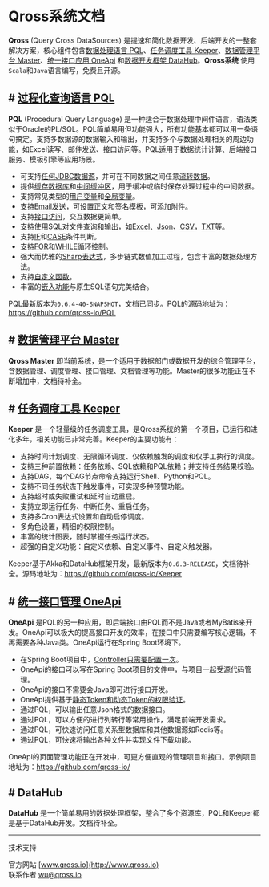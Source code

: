# Qross系统文档

**Qross** (Query Cross DataSources) 是提速和简化数据开发、后端开发的一整套解决方案，核心组件包含[数据处理语言 PQL](/pql/overview.md)、[任务调度工具 Keeper](/pql/overview.md)、[数据管理平台 Master](/master/overview.md)、[统一接口应用 OneApi](/oneapi/overivew.md) 和[数据开发框架 DataHub](/datahub/overview.md)。**Qross系统** 使用`Scala`和`Java`语言编写，免费且开源。

## # [过程化查询语言 PQL](/pql/overview.md)

**PQL** (Procedural Query Language) 是一种适合于数据处理中间件语言，语法类似于Oracle的PL/SQL。PQL简单易用但功能强大，所有功能基本都可以用一条语句搞定。支持多数据源的数据输入和输出，并支持多个与数据处理相关的周边功能，如Excel读写、邮件发送、接口访问等。PQL适用于数据统计计算、后端接口服务、模板引擎等应用场景。

* 可支持[任何JDBC数据源](/pql/properties)，并可在不同数据之间任意[流转数据](/pql/dataflow.md)。
* 提供[缓存数据库](/pql/cache.md)和[中间缓冲区](/pql/get.md)，用于缓冲或临时保存处理过程中的中间数据。
* 支持常见类型的[用户变量](/pql/variable.md)和[全局变量](/pql/global.md)。
* 支持[Email发送](/pql/send.md)，可设置正文和签名模板，可添加附件。
* 支持[接口访问](/pql/request.md)，交互数据更简单。
* 支持使用SQL对文件查询和输出，如[Excel](/pql/excel.md)、[Json](/pql/json-file.md)、[CSV](/pql/csv.md)，[TXT](/pql/txt.md)等。
* 支持[IF](/pql/if.md)和[CASE](/pql/case.md)条件判断。
* 支持[FOR](/pql/for.md)和[WHILE](/pql/while.md)循环控制。
* 强大而优雅的[Sharp表达式](/pql/sharp.md)，多步链式数值加工过程，包含丰富的数据处理方法。
* 支持[自定义函数](/pql/function.md)。
* 丰富的[嵌入功能](/pql/place.md)与原生SQL语句完美结合。

PQL最新版本为`0.6.4-40-SNAPSHOT`，文档已同步。PQL的源码地址为：<https://github.com/qross-io/PQL>

## # [数据管理平台 Master](/master/overview.md)

**Qross Master** 即当前系统，是一个适用于数据部门或数据开发的综合管理平台，含数据管理、调度管理、接口管理、文档管理等功能。Master的很多功能正在不断增加中，文档待补全。

## # [任务调度工具 Keeper](/keeper/overview.md)

**Keeper** 是一个轻量级的任务调度工具，是Qross系统的第一个项目，已运行和进化多年，相关功能已非常完善。Keeper的主要功能有：

* 支持时间计划调度、无限循环调度、仅依赖触发的调度和仅手工执行的调度。
* 支持三种前置依赖：任务依赖、SQL依赖和PQL依赖；并支持任务结果校验。
* 支持DAG，每个DAG节点命令支持运行Shell、Python和PQL。
* 支持不同任务状态下触发事件，可实现多种预警功能。
* 支持超时或失败重试和延时自动重启。
* 支持立即运行任务、中断任务、重启任务。
* 支持多Cron表达式设置和自动启停调度。
* 多角色设置，精细的权限控制。
* 丰富的统计图表，随时掌握任务运行状态。
* 超强的自定义功能：自定义依赖、自定义事件、自定义触发器。

Keeper基于Akka和DataHub框架开发，最新版本为`0.6.3-RELEASE`，文档待补全。源码地址为：<https://github.com/qross-io/Keeper>

## # [统一接口管理 OneApi](/oneapi/overview.md)

**OneApi** 是PQL的另一种应用，即后端接口由PQL而不是Java或者MyBatis来开发。OneApi可以极大的提高接口开发的效率，在接口中只需要编写核心逻辑，不再需要各种Java类。OneApi运行在Spring Boot环境下。

* 在Spring Boot项目中，[Controller只需要配置一次](/oneapi/controller.md)。
* OneApi的接口可以写在Spring Boot项目的文件中，与项目一起受源代码管理。
* OneApi的接口不需要会Java即可进行接口开发。
* OneApi提供基于[静态Token和动态Token的权限验证](/oneapi/token.md)。
* 通过PQL，可以输出任意Json格式的数据接口。
* 通过PQL，可以方便的进行列转行等常用操作，满足前端开发需求。
* 通过PQL，可快速访问任意关系型数据库和其他数据源如Redis等。
* 通过PQL，可快速将输出各种文件并实现文件下载功能。

OneApi的页面管理功能正在开发中，可更方便直观的管理项目和接口。示例项目地址为：<https://github.com/qross-io/>


## # DataHub

**DataHub** 是一个简单易用的数据处理框架，整合了多个资源库，PQL和Keeper都是基于DataHub开发。文档待补全。

---
技术支持

官方网站 [www.qross.io](http://www.qross.io)  
联系作者 <wu@qross.io>